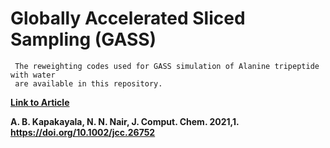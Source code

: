 # Globally Accelerated Sliced Sampling (GASS)

     The reweighting codes used for GASS simulation of Alanine tripeptide with water
     are available in this repository.
     
   [**Link to Article**](https://onlinelibrary.wiley.com/doi/10.1002/jcc.26752)
   
   
   **A. B. Kapakayala, N. N. Nair, J. Comput. Chem. 2021,1. https://doi.org/10.1002/jcc.26752**

